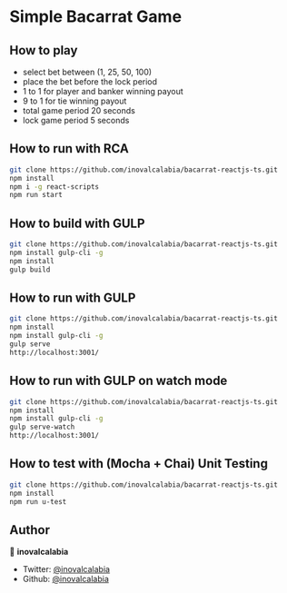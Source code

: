 # Simple Bacarrat Game

## How to play
- select bet between (1, 25, 50, 100)
- place the bet before the lock period
- 1 to 1 for player and banker winning payout
- 9 to 1 for tie winning payout
- total game period 20 seconds
- lock game period 5 seconds


## How to run with RCA

```sh
git clone https://github.com/inovalcalabia/bacarrat-reactjs-ts.git
npm install
npm i -g react-scripts
npm run start 
```


## How to build with GULP

```sh
git clone https://github.com/inovalcalabia/bacarrat-reactjs-ts.git
npm install gulp-cli -g
npm install
gulp build
```

## How to run with GULP

```sh
git clone https://github.com/inovalcalabia/bacarrat-reactjs-ts.git
npm install
npm install gulp-cli -g
gulp serve
http://localhost:3001/
```

## How to run with GULP on watch mode

```sh
git clone https://github.com/inovalcalabia/bacarrat-reactjs-ts.git
npm install
npm install gulp-cli -g
gulp serve-watch
http://localhost:3001/
```

## How to test with (Mocha + Chai) Unit Testing

```sh
git clone https://github.com/inovalcalabia/bacarrat-reactjs-ts.git
npm install
npm run u-test
```

## Author

👤 **inovalcalabia**

* Twitter: [@inovalcalabia](https://twitter.com/inovalcalabia)
* Github: [@inovalcalabia](https://github.com/inovalcalabia)
